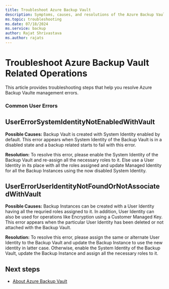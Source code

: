 ```yaml
---
title: Troubleshoot Azure Backup Vault
description: Symptoms, causes, and resolutions of the Azure Backup Vault related operations.
ms.topic: troubleshooting
ms.date: 07/18/2024
ms.service: backup
author: Rajat Shrivastava
ms.author: rajats
---
```


# Troubleshoot Azure Backup Vault Related Operations

This article provides troubleshooting steps that help you resolve Azure Backup Vaulte management errors.

### Common User Errors

## UserErrorSystemIdentityNotEnabledWithVault

**Possible Causes:** Backup Vault is created with System Identity enabled by default. This error appears when System Identity of the Backup Vault is in a disabled state and a backup related starts to fail with this error. 

**Resolution:** To resolve this error, please enable the System Identity of the Backup Vault and re-assign all the necessary roles to it. Else use a User Identity in its place with all the roles assigned and update  Managed Identity for all the Backup Instances using the now disabled System Identity. 

## UserErrorUserIdentityNotFoundOrNotAssociatedWithVault

**Possible Causes:** Backup Instances can be created with a User Identity having all the requried roles assigned to it. In addition, User Identity can also be used for operations like Encryption using a Customer Managed Key. This error appears when the particular User Identity has been deleted or not attached with the Backup Vault.  

**Resolution:** To resolve this error, please assign the same or alternate User Identity to the Backup Vault and update the Backup Instance to use the new identity in latter case. Otherwise, enable the System Identity of the Backup Vault, update the Backup Instance and assign all the necessary roles to it. 

## Next steps

- [About Azure Backup Vault](create-manage-backup-vault.md)